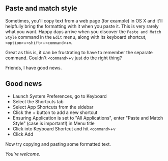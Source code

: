 ## Paste and match style

Sometimes, you'll copy text from a web page (for example) in OS X and it'll helpfully bring the formatting with it when you paste it. This is very rarely what you want. Happy days arrive when you discover the `Paste and Match Style` command in the `Edit` menu, along with its keyboard shortcut, `<option>`+`<shift>`+`<command>`+`v`.

Great as this is, it can be frustrating to have to remember the separate command. Couldn't `<command>`+`v` just do the right thing?

Friends, I have good news.

## Good news

- Launch System Preferences, go to Keyboard
- Select the Shortcuts tab
- Select App Shortcuts from the sidebar
- Click the + button to add a new shortcut
- Ensuring Application is set to "All Applications", enter "Paste and Match Style" (case is important!) in Menu title
- Click into Keyboard Shortcut and hit `<command>`+`v`
- Click Add

Now try copying and pasting some formatted text.

_You're welcome_.
